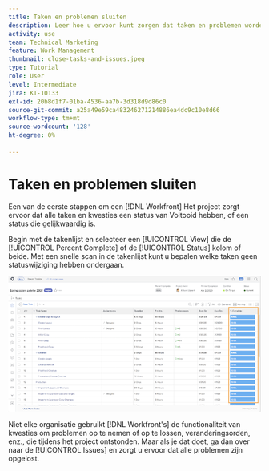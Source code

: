 ```yaml
---
title: Taken en problemen sluiten
description: Leer hoe u ervoor kunt zorgen dat taken en problemen worden gesloten voordat u een project sluit in [!DNL  Workfront].
activity: use
team: Technical Marketing
feature: Work Management
thumbnail: close-tasks-and-issues.jpeg
type: Tutorial
role: User
level: Intermediate
jira: KT-10133
exl-id: 20b8d1f7-01ba-4536-aa7b-3d318d9d86c0
source-git-commit: a25a49e59ca483246271214886ea4dc9c10e8d66
workflow-type: tm+mt
source-wordcount: '128'
ht-degree: 0%

---
```


# Taken en problemen sluiten

Een van de eerste stappen om een [!DNL Workfront] Het project zorgt ervoor dat alle taken en kwesties een status van Voltooid hebben, of een status die gelijkwaardig is.

Begin met de takenlijst en selecteer een [!UICONTROL View] die de [!UICONTROL Percent Complete] of de [!UICONTROL Status] kolom of beide. Met een snelle scan in de takenlijst kunt u bepalen welke taken geen statuswijziging hebben ondergaan.

![Project weergeven [!UICONTROL Percent Complete] kolom](assets/planner-fund-close-tasks-and-issues.png)

Niet elke organisatie gebruikt [!DNL Workfront's] de functionaliteit van kwesties om problemen op te nemen of op te lossen, veranderingsorden, enz., die tijdens het project ontstonden. Maar als je dat doet, ga dan over naar de [!UICONTROL Issues] en zorgt u ervoor dat alle problemen zijn opgelost.

<!---
learn more
Update task status
Issue statuses
--->
